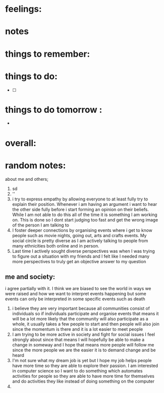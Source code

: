 # feelings:

# notes

# things to remember:

# things to do:
- [ ] 
# things to do tomorrow :
- 
# overall:

# random notes:
about me and others;
1. sd
2. ''
3. i try to express empathy by allowing everyone to at least fully try to explain their position. Whenever i am having an argument i want to hear the other side fully before i start forming an opinion on their beliefs. While I am not able to do this all of the time it is something I am working on. This is done so I dont start judging too fast and get the wrong image of the person I am talking to 
4. I foster deeper connections by organising events where i get to know people such as movie nights, going out, arts and crafts events. My social circle is pretty diverse as I am actively talking to people from many ethnicities both online and in person. 
5. Last time I actively sought diverse perspectives was when I was trying to figure out a situation with  my friends and I felt like I needed many more perspectives to truly get an objective answer to my question 

## me and society:
i agree partially with it. I think we are biased to see the world in ways we were raised and how we want to interpret events happening but some events can only be interpreted in some specific events such as death 
1. i believe they are very important because all communities consist of individuals so if individuals participate and organise events that means it will be a lot more likely that the community will also participate as a whole, it usually takes a few people to start and then people will also join since the momentum is there and it is a lot easier to meet people 
2. I am trying to be more active in society and fight for social issues I feel strongly about since that means I will hopefully be able to make a change in someway and I hope that means more people will follow me since the more people we are the easier it is to demand change and be heard 
3. I'm not sure what my dream job is yet but I hope my job helps people have more time so they are able to explore their passion. I am interested in computer science so I want to do something which automates activities for people so they are able to have more time for themselves and do activities they like instead of doing something on the computer
4. 